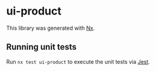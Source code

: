 # ui-product

This library was generated with [Nx](https://nx.dev).

## Running unit tests

Run `nx test ui-product` to execute the unit tests via [Jest](https://jestjs.io).
